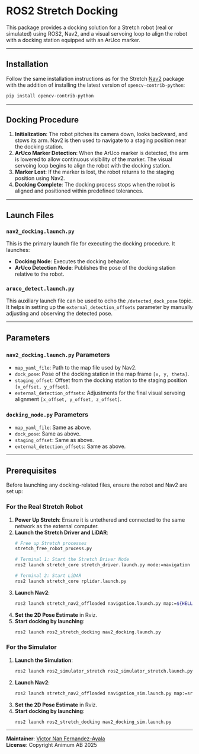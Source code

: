 # ROS2 Stretch Docking

This package provides a docking solution for a Stretch robot (real or simulated) using ROS2, Nav2, and a visual servoing loop to align the robot with a docking station equipped with an ArUco marker.

---

## Installation

Follow the same installation instructions as for the Stretch [Nav2](https://github.com/animumai/stretch_nav2_offloaded) package with the addition of installing the latest version of `opencv-contrib-python`:
```bash
pip install opencv-contrib-python
```


---

## Docking Procedure

1. **Initialization**: The robot pitches its camera down, looks backward, and stows its arm. Nav2 is then used to navigate to a staging position near the docking station.
2. **ArUco Marker Detection**: When the ArUco marker is detected, the arm is lowered to allow continuous visibility of the marker. The visual servoing loop begins to align the robot with the docking station.
3. **Marker Lost**: If the marker is lost, the robot returns to the staging position using Nav2.
4. **Docking Complete**: The docking process stops when the robot is aligned and positioned within predefined tolerances.

---

## Launch Files

### `nav2_docking.launch.py`
This is the primary launch file for executing the docking procedure. It launches:
- **Docking Node**: Executes the docking behavior.
- **ArUco Detection Node**: Publishes the pose of the docking station relative to the robot.

### `aruco_detect.launch.py`
This auxiliary launch file can be used to echo the `/detected_dock_pose` topic. It helps in setting up the `external_detection_offsets` parameter by manually adjusting and observing the detected pose.

---

## Parameters

### `nav2_docking.launch.py` Parameters
- `map_yaml_file`: Path to the map file used by Nav2.
- `dock_pose`: Pose of the docking station in the map frame `[x, y, theta]`.
- `staging_offset`: Offset from the docking station to the staging position `[x_offset, y_offset]`.
- `external_detection_offsets`: Adjustments for the final visual servoing alignment `[x_offset, y_offset, z_offset]`.

### `docking_node.py` Parameters
- `map_yaml_file`: Same as above.
- `dock_pose`: Same as above.
- `staging_offset`: Same as above.
- `external_detection_offsets`: Same as above.

---

## Prerequisites

Before launching any docking-related files, ensure the robot and Nav2 are set up:

### For the Real Stretch Robot
1. **Power Up Stretch**: Ensure it is untethered and connected to the same network as the external computer.
2. **Launch the Stretch Driver and LiDAR**:
   ```bash
   # Free up Stretch processes
   stretch_free_robot_process.py

   # Terminal 1: Start the Stretch Driver Node
   ros2 launch stretch_core stretch_driver.launch.py mode:=navigation broadcast_odom_tf:=True

   # Terminal 2: Start LiDAR
   ros2 launch stretch_core rplidar.launch.py
   ```
3. **Launch Nav2**:
   ```bash
   ros2 launch stretch_nav2_offloaded navigation.launch.py map:=${HELLO_FLEET_PATH}/maps/<map_name>.yaml
   ```
4. **Set the 2D Pose Estimate** in Rviz.
5. **Start docking by launching**:
   ``` bash
   ros2 launch ros2_stretch_docking nav2_docking.launch.py
   ```

### For the Simulator
1. **Launch the Simulation**:
   ```bash
   ros2 launch ros2_simulator_stretch ros2_simulator_stretch.launch.py
   ```
2. **Launch Nav2**:
   ```bash
   ros2 launch stretch_nav2_offloaded navigation_sim.launch.py map:=src/ros2_simulator_stretch/maps/<map_name>.yaml
   ```
3. **Set the 2D Pose Estimate** in Rviz.
4. **Start docking by launching**:
   ``` bash
   ros2 launch ros2_stretch_docking nav2_docking_sim.launch.py
   ```

---

**Maintainer**: [Victor Nan Fernandez-Ayala](mailto:victor@animum.ai)  
**License**: Copyright Animum AB 2025
